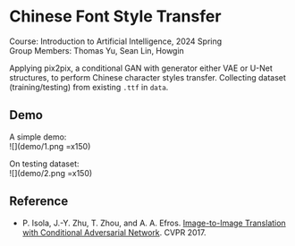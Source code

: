 # Chinese Font Style Transfer
Course: Introduction to Artificial Intelligence, 2024 Spring  
Group Members: Thomas Yu, Sean Lin, Howgin

Applying pix2pix, a conditional GAN with generator either VAE or U-Net structures, to perform Chinese character styles transfer. Collecting dataset (training/testing) from existing `.ttf` in `data`.

## Demo
A simple demo:  
![](demo/1.png =x150)

On testing dataset:  
![](demo/2.png =x150)

## Reference
- P. Isola, J.-Y. Zhu, T. Zhou, and A. A. Efros. [Image-to-Image Translation with Conditional Adversarial Network](https://arxiv.org/abs/1611.07004). CVPR 2017.